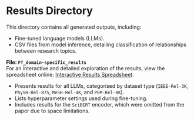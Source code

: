 # Results Directory

This directory contains all generated outputs, including:

- Fine-tuned language models (LLMs).
- CSV files from model inference, detailing classification of relationships between research topics.

**File: `FT_domain-specific_results`**  
For an interactive and detailed exploration of the results, view the spreadsheet online: [Interactive Results Spreadsheet](https://docs.google.com/spreadsheets/u/4/d/e/2PACX-1vRXteMc12aHBchRu0Z5kI7GFPafnTTyNy7mkvLjsKNnJu4ZKFwqUNcz-Sas-XST2xV68AJ3Sna3qeai/pubhtml).
- Presents results for all LLMs, categorised by dataset type (`IEEE-Rel-3K`, `PhySH-Rel-875`, `MeSH-Rel-4K`, and `PEM-Rel-8K`).
- Lists hyperparameter settings used during fine-tuning.
- Includes results for the `SciBERT` encoder, which were omitted from the paper due to space limitations.